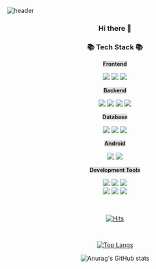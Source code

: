 ![header](https://capsule-render.vercel.app/api?type=venom&text=SOOJIN%20LIM)
<div align="center">
<h3 align="center"> Hi there 👋 
<h3 align="center">📚 Tech Stack 📚 </h3> 
<b><span align="center" style="background-color:#DCDCDC;font-size:90%;">Frontend</span></b>
<p align="center"> 
<img src="https://img.shields.io/badge/Html5-E34F26?style=flat-square&logo=Html5&logoColor=white">
<img src="https://img.shields.io/badge/CSS3-1572B6?style=flat-square&logo=CSS3&logoColor=white">
<img src="https://img.shields.io/badge/JavaScript-F7DF1E?style=flat-square&logo=JavaScript&logoColor=white">
</p>
<b><span align="center" style="background-color:#DCDCDC;font-size:90%;">Backend</span></b>
<p align="center"> 
<img src="https://img.shields.io/badge/Java-007396?style=flat-square&logo=Java&logoColor=white">
<img src="https://img.shields.io/badge/Jsp-E34F26?style=flat-square&logo=Jsp&logoColor=white">
<img src="https://img.shields.io/badge/Spring-6DB33F?style=flat-square&logo=Spring&logoColor=white">
<img src="https://img.shields.io/badge/SpringBoot-6DB33F?style=flat-square&logo=SpringBoot&logoColor=white">
</p>
<b><span align="center" style="background-color:#DCDCDC;font-size:90%;">Database</span></b>
<p align="center"> 
<img src="https://img.shields.io/badge/oracle-F80000?style=flat-square&logo=oracle&logoColor=white">
<img src="https://img.shields.io/badge/PostgreSQL-336791?style=flat-square&logo=PostgreSQL&logoColor=white"/>
<img src="https://img.shields.io/badge/Redis-DC382D?style=flat-square&logo=Redis&logoColor=white">
</p>
<b><span align="center" style="background-color:#DCDCDC;font-size:90%;">Android</span></b>
<p align="center"> 
<img src="https://img.shields.io/badge/Android-3DDC84?style=flat-square&logo=Android&logoColor=white">
<img src="https://img.shields.io/badge/Kotlin-0095D5?style=flat-square&logo=Kotlin&logoColor=white">
</p>
<b><span align="center" style="background-color:#DCDCDC;font-size:90%;">Development Tools</span></b>
<p align="center"> 
<img src="https://img.shields.io/badge/intellijidea-000000?style=flat-square&logo=intellijidea&logoColor=white">
<img src="https://img.shields.io/badge/eclipseide-2C2255?style=flat-square&logo=eclipseide&logoColor=white">
<img src="https://img.shields.io/badge/datagrip-000000?style=flat-square&logo=datagrip&logoColor=white">
<br>
<img src="https://img.shields.io/badge/postman-FF6C37?style=flat-square&logo=postman&logoColor=white">
<img src="https://img.shields.io/badge/VisualStudioCode-007ACC?style=flat-square&logo=VisualStudioCode&logoColor=white">
<img src="https://img.shields.io/badge/androidstudio-3DDC84?style=flat-square&logo=androidstudio&logoColor=white">
</p>
<br>

[![Hits](https://hits.seeyoufarm.com/api/count/incr/badge.svg?url=https%3A%2F%2Fgithub.com%2Flsj104%2Fhit-counter&count_bg=%23F7CAD3&title_bg=%23FB8C32&icon=&icon_color=%23E7E7E7&title=hits&edge_flat=false)](https://hits.seeyoufarm.com)   

<br>

  [![Top Langs](https://github-readme-stats.vercel.app/api/top-langs/?username=lsj104&langs_count=6&layout=compact&exclude_repo=database_project,TodoProject,boot-gongbang)](https://github.com/anuraghazra/github-readme-stats)   

  
![Anurag's GitHub stats](https://github-readme-stats.vercel.app/api?username=lsj104&count_private=true&show_icons=true&theme=flag-india)

<br>

</div>


